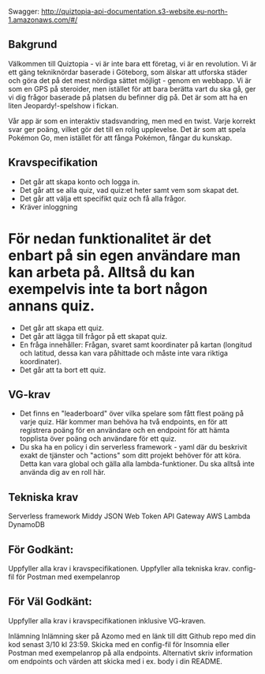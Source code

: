 Swagger: http://quiztopia-api-documentation.s3-website.eu-north-1.amazonaws.com/#/

## Bakgrund
Välkommen till Quiztopia - vi är inte bara ett företag, vi är en revolution. Vi är ett gäng tekniknördar baserade i Göteborg, som älskar att utforska städer och göra det på det mest nördiga sättet möjligt - genom en webbapp. Vi är som en GPS på steroider, men istället för att bara berätta vart du ska gå, ger vi dig frågor baserade på platsen du befinner dig på. Det är som att ha en liten Jeopardy!-spelshow i fickan.

Vår app är som en interaktiv stadsvandring, men med en twist. Varje korrekt svar ger poäng, vilket gör det till en rolig upplevelse. Det är som att spela Pokémon Go, men istället för att fånga Pokémon, fångar du kunskap.


## Kravspecifikation
- Det går att skapa konto och logga in.
- Det går att se alla quiz, vad quiz:et heter samt vem som skapat det.
- Det går att välja ett specifikt quiz och få alla frågor.
- Kräver inloggning

# För nedan funktionalitet är det enbart på sin egen användare man kan arbeta på. Alltså du kan exempelvis inte ta bort någon annans quiz.

- Det går att skapa ett quiz.
- Det går att lägga till frågor på ett skapat quiz.
- En fråga innehåller: Frågan, svaret samt koordinater på kartan (longitud och latitud, dessa kan vara påhittade och måste inte vara riktiga koordinater).
- Det går att ta bort ett quiz.

## VG-krav
- Det finns en "leaderboard" över vilka spelare som fått flest poäng på varje quiz. Här kommer man behöva ha två endpoints, en för att registrera poäng för en användare och en endpoint för att hämta topplista över poäng och användare för ett quiz.
- Du ska ha en policy i din serverless framework - yaml där du beskrivit exakt de tjänster och "actions" som ditt projekt behöver för att köra. Detta kan vara global och gälla alla lambda-funktioner. Du ska alltså inte använda dig av en roll här.

## Tekniska krav
Serverless framework
Middy
JSON Web Token
API Gateway
AWS Lambda
DynamoDB


## För Godkänt:
Uppfyller alla krav i kravspecifikationen.
Uppfyller alla tekniska krav.
config-fil för Postman med exempelanrop
## För Väl Godkänt:
Uppfyller alla krav i kravspecifikationen inklusive VG-kraven.


Inlämning
Inlämning sker på Azomo med en länk till ditt Github repo med din kod senast 3/10 kl 23:59. Skicka med en config-fil för Insomnia eller Postman med exempelanrop på alla endpoints. Alternativt skriv information om endpoints och värden att skicka med i ex. body i din README.